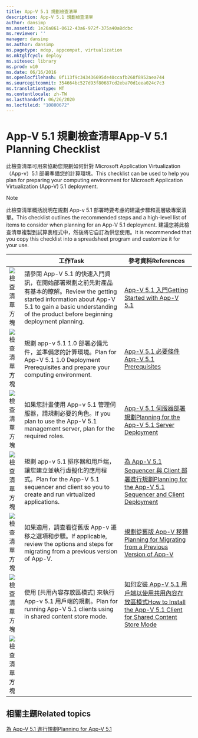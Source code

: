 ```yaml
---
title: App-V 5.1 規劃檢查清單
description: App-V 5.1 規劃檢查清單
author: dansimp
ms.assetid: 1e26a861-0612-43a6-972f-375a40a8dcbc
ms.reviewer: ''
manager: dansimp
ms.author: dansimp
ms.pagetype: mdop, appcompat, virtualization
ms.mktglfcycl: deploy
ms.sitesec: library
ms.prod: w10
ms.date: 06/16/2016
ms.openlocfilehash: 0f113f9c343436695de40ccafb268f8952aea744
ms.sourcegitcommit: 354664bc527d93f80687cd2eba70d1eea024c7c3
ms.translationtype: MT
ms.contentlocale: zh-TW
ms.lasthandoff: 06/26/2020
ms.locfileid: "10800672"
---
```

# <span data-ttu-id="b973d-103">App-V 5.1 規劃檢查清單</span><span class="sxs-lookup"><span data-stu-id="b973d-103">App-V 5.1 Planning Checklist</span></span>

<span data-ttu-id="b973d-104">此檢查清單可用來協助您規劃如何針對 Microsoft Application Virtualization （App-v）5.1 部署準備您的計算環境。</span><span class="sxs-lookup"><span data-stu-id="b973d-104">This checklist can be used to help you plan for preparing your computing environment for Microsoft Application Virtualization (App-V) 5.1 deployment.</span></span>

> [!NOTE]
> <span data-ttu-id="b973d-105">此檢查清單概括說明在規劃 App-v 5.1 部署時要考慮的建議步驟和高層級專案清單。</span><span class="sxs-lookup"><span data-stu-id="b973d-105">This checklist outlines the recommended steps and a high-level list of items to consider when planning for an App-V 5.1 deployment.</span></span> <span data-ttu-id="b973d-106">建議您將此檢查清單複製到試算表程式中，然後將它自訂為供您使用。</span><span class="sxs-lookup"><span data-stu-id="b973d-106">It is recommended that you copy this checklist into a spreadsheet program and customize it for your use.</span></span>

| |<span data-ttu-id="b973d-107">工作</span><span class="sxs-lookup"><span data-stu-id="b973d-107">Task</span></span> |<span data-ttu-id="b973d-108">參考資料</span><span class="sxs-lookup"><span data-stu-id="b973d-108">References</span></span> |
|-|-|-|
|![檢查清單方塊](images/checklistbox.gif) |<span data-ttu-id="b973d-110">請參閱 App-V 5.1 的快速入門資訊，在開始部署規劃之前先對產品有基本的瞭解。</span><span class="sxs-lookup"><span data-stu-id="b973d-110">Review the getting started information about App-V 5.1 to gain a basic understanding of the product before beginning deployment planning.</span></span>|[<span data-ttu-id="b973d-111">App-V 5.1 入門</span><span class="sxs-lookup"><span data-stu-id="b973d-111">Getting Started with App-V 5.1</span></span>](getting-started-with-app-v-51.md)|
|![檢查清單方塊](images/checklistbox.gif) |<span data-ttu-id="b973d-113">規劃 app-v 5.1 1.0 部署必備元件，並準備您的計算環境。</span><span class="sxs-lookup"><span data-stu-id="b973d-113">Plan for App-V 5.1 1.0 Deployment Prerequisites and prepare your computing environment.</span></span>|[<span data-ttu-id="b973d-114">App-V 5.1 必要條件</span><span class="sxs-lookup"><span data-stu-id="b973d-114">App-V 5.1 Prerequisites</span></span>](app-v-51-prerequisites.md)|
|![檢查清單方塊](images/checklistbox.gif) |<span data-ttu-id="b973d-116">如果您計畫使用 App-v 5.1 管理伺服器，請規劃必要的角色。</span><span class="sxs-lookup"><span data-stu-id="b973d-116">If you plan to use the App-V 5.1 management server, plan for the required roles.</span></span>|[<span data-ttu-id="b973d-117">App-V 5.1 伺服器部署規劃</span><span class="sxs-lookup"><span data-stu-id="b973d-117">Planning for the App-V 5.1 Server Deployment</span></span>](planning-for-the-app-v-51-server-deployment.md)|
|![檢查清單方塊](images/checklistbox.gif) |<span data-ttu-id="b973d-119">規劃 app-v 5.1 排序器和用戶端，讓您建立並執行虛擬化的應用程式。</span><span class="sxs-lookup"><span data-stu-id="b973d-119">Plan for the App-V 5.1 sequencer and client so you to create and run virtualized applications.</span></span>|[<span data-ttu-id="b973d-120">為 App-V 5.1 Sequencer 與 Client 部署進行規劃</span><span class="sxs-lookup"><span data-stu-id="b973d-120">Planning for the App-V 5.1 Sequencer and Client Deployment</span></span>](planning-for-the-app-v-51-sequencer-and-client-deployment.md)|
|![檢查清單方塊](images/checklistbox.gif) |<span data-ttu-id="b973d-122">如果適用，請查看從舊版 App-v 遷移之選項和步驟。</span><span class="sxs-lookup"><span data-stu-id="b973d-122">If applicable, review the options and steps for migrating from a previous version of App-V.</span></span>|[<span data-ttu-id="b973d-123">規劃從舊版 App-V 移轉</span><span class="sxs-lookup"><span data-stu-id="b973d-123">Planning for Migrating from a Previous Version of App-V</span></span>](planning-for-migrating-from-a-previous-version-of-app-v51.md)|
|![檢查清單方塊](images/checklistbox.gif) |<span data-ttu-id="b973d-125">使用 [共用內容存放區模式] 來執行 App-v 5.1 用戶端的規劃。</span><span class="sxs-lookup"><span data-stu-id="b973d-125">Plan for running App-V 5.1 clients using in shared content store mode.</span></span>|[<span data-ttu-id="b973d-126">如何安裝 App-V 5.1 用戶端以使用共用內容存放區模式</span><span class="sxs-lookup"><span data-stu-id="b973d-126">How to Install the App-V 5.1 Client for Shared Content Store Mode</span></span>](how-to-install-the-app-v-51-client-for-shared-content-store-mode.md)|
|![檢查清單方塊](images/checklistbox.gif) |         |         |

## <span data-ttu-id="b973d-128">相關主題</span><span class="sxs-lookup"><span data-stu-id="b973d-128">Related topics</span></span>

[<span data-ttu-id="b973d-129">為 App-V 5.1 進行規劃</span><span class="sxs-lookup"><span data-stu-id="b973d-129">Planning for App-V 5.1</span></span>](planning-for-app-v-51.md)
